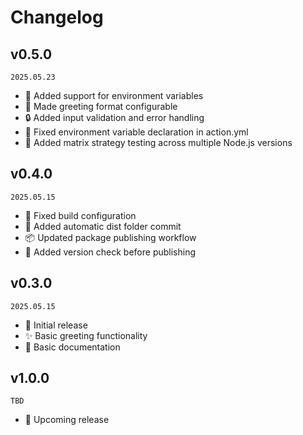 <!--
🐞 Bug fix
🚀 New feature
💄 Perf
📝 Docs
⚡️ Code style
-->

# Changelog

## v0.5.0

`2025.05.23`

- 🚀 Added support for environment variables
- 🚀 Made greeting format configurable
- 🔒 Added input validation and error handling
- 🐞 Fixed environment variable declaration in action.yml
- 🧪 Added matrix strategy testing across multiple Node.js versions

## v0.4.0

`2025.05.15`

- 🔨 Fixed build configuration
- 🚀 Added automatic dist folder commit
- 📦 Updated package publishing workflow
- 🔄 Added version check before publishing

## v0.3.0

`2025.05.15`

- 🎉 Initial release
- ✨ Basic greeting functionality
- 📝 Basic documentation

## v1.0.0

`TBD`

- 🚧 Upcoming release
